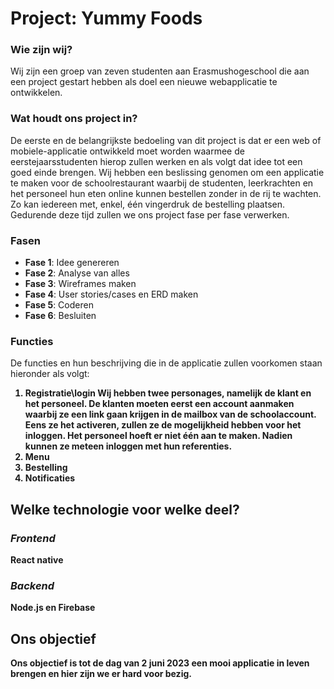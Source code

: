 # Project: Yummy Foods
### Wie zijn wij?
Wij zijn een groep van zeven studenten aan Erasmushogeschool die aan een project gestart hebben als doel een nieuwe webapplicatie te ontwikkelen.
### Wat houdt ons project in?
De eerste en de belangrijkste bedoeling van dit project is dat er een web of mobiele-applicatie ontwikkeld moet worden waarmee de eerstejaarsstudenten hierop zullen werken en als volgt dat idee tot een goed einde brengen. Wij hebben een beslissing genomen om een applicatie te maken voor de schoolrestaurant waarbij de studenten, leerkrachten en het personeel hun eten online kunnen bestellen zonder in de rij te wachten. Zo kan iedereen met, enkel, één vingerdruk de bestelling plaatsen. Gedurende deze tijd zullen we ons project fase per fase verwerken.   

### Fasen 
- **Fase 1**: Idee genereren
- **Fase 2**: Analyse van alles 
- **Fase 3**: Wireframes maken
- **Fase 4**: User stories/cases en ERD maken
- **Fase 5**: Coderen
- **Fase 6**: Besluiten

### Functies
De functies en hun beschrijving die in de applicatie zullen voorkomen staan hieronder als volgt: <b>
1. Registratie\login 
   Wij hebben twee personages, namelijk de klant en het personeel. De klanten moeten eerst een account aanmaken waarbij ze een link gaan krijgen in de mailbox van    de schoolaccount. Eens ze het activeren, zullen ze de mogelijkheid hebben voor het inloggen. 
   Het personeel hoeft er niet één aan te maken. Nadien kunnen ze meteen inloggen met hun referenties. 
2. Menu 
3. Bestelling
4. Notificaties <b/>
 
 ##### 

## Welke technologie voor welke deel?
### *Frontend*
React native
### *Backend*
Node.js en Firebase
## Ons objectief
Ons objectief is tot de dag van 2 juni 2023 een mooi applicatie in leven brengen en hier zijn we er hard voor bezig.
 






